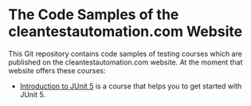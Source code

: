 # The Code Samples of the cleantestautomation.com Website

This Git repository contains code samples of testing courses which are 
published on the cleantestautomation.com website. At the moment that
website offers these courses:

* [Introduction to JUnit 5](https://github.com/pkainulainen/clean-test-automation/tree/main/introduction-to-junit5) 
  is a course that helps you to get started with JUnit 5.